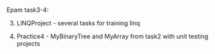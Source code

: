 Epam task3-4:

3. LINQProject - several tasks for training linq

4. Practice4 - MyBinaryTree and MyArray from task2 with unit testing projects
